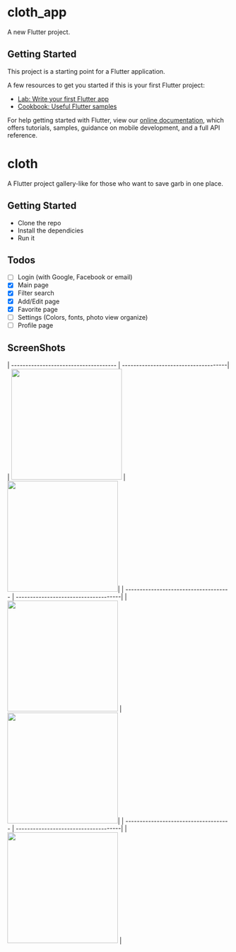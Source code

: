 # cloth_app

A new Flutter project.

## Getting Started

This project is a starting point for a Flutter application.

A few resources to get you started if this is your first Flutter project:

- [Lab: Write your first Flutter app](https://flutter.dev/docs/get-started/codelab)
- [Cookbook: Useful Flutter samples](https://flutter.dev/docs/cookbook)

For help getting started with Flutter, view our
[online documentation](https://flutter.dev/docs), which offers tutorials,
samples, guidance on mobile development, and a full API reference.

# cloth

A Flutter project gallery-like for those who want to save garb in one place.

## Getting Started 

- Clone the repo
- Install the dependicies
- Run it

## Todos

- [ ] Login (with Google, Facebook or email)
- [x] Main page
- [x] Filter search
- [x] Add/Edit page
- [x] Favorite page
- [ ] Settings (Colors, fonts, photo view organize)
- [ ] Profile page

## ScreenShots
| ------------------------------------- | -------------------------------------|
| <img src="screens/1.jpg" width="250"> | <img src="screens/2.jpg" width="250">|
| ------------------------------------- | -------------------------------------|
| <img src="screens/3.jpg" width="250"> | <img src="screens/4.jpg" width="250">|
| ------------------------------------- | -------------------------------------|
| <img src="screens/5.jpg" width="250"> |